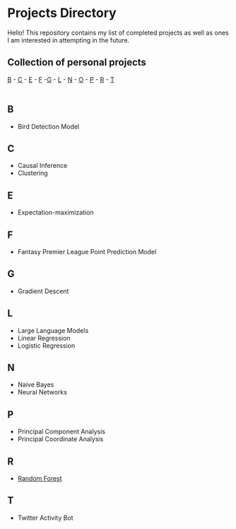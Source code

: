 # Projects Directory
Hello! This repository contains my list of completed projects as well as ones I am interested in attempting in the future. 

## Collection of personal projects 

[B](#b) - [C](#c) - [E](#e) - [F](#f) -[G](#g) - [L](#l) - [N](#n) - [O](#o) - [P](#p) - [R](#r) - [T](#t) 
<br>
<br>
## B <a id="a"></a>
- Bird Detection Model 

## C <a id="a"></a>
- Causal Inference
- Clustering

## E <a id="a"></a>
- Expectation-maximization

## F <a id="a"></a>
- Fantasy Premier League Point Prediction Model

## G <a id="a"></a>
- Gradient Descent

## L <a id="a"></a>
- Large Language Models
- Linear Regression
- Logistic Regression

## N <a id="a"></a>
- Naive Bayes
- Neural Networks

## P <a id="a"></a>
- Principal Component Analysis
- Principal Coordinate Analysis

## R <a id="a"></a>
-  <a href="https://github.com/reedwrogers/Random-Forest/blob/main/Random%20Forest.ipynb">Random Forest</a>

## T <a id="a"></a>
- Twitter Activity Bot
